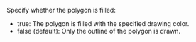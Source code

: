 Specify whether the polygon is filled:
- true: The polygon is filled with the specified drawing color.
- false (default): Only the outline of the polygon is drawn.